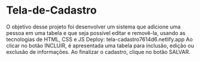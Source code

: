 # Tela-de-Cadastro
O objetivo desse projeto foi desenvolver um sistema que adicione uma pessoa em uma tabela e que seja possível editar e removê-la, usando as tecnologias de HTML, CSS e JS 
Deploy: tela-cadastro7614d6.netlify.app
Ao clicar no botão INCLUIR, é apresentada uma tabela para inclusão, edição ou exclusão de informações. Ao finalizar o cadastro, clique no botão SALVAR.
